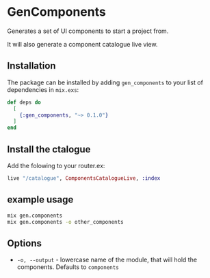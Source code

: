 # GenComponents

Generates a set of UI components to start a project from.

It will also generate a component catalogue live view.

## Installation

The package can be installed by adding `gen_components` to your list of
dependencies in `mix.exs`:

```elixir
def deps do
  [
    {:gen_components, "~> 0.1.0"}
  ]
end
```

## Install the ctalogue

Add the folowing to your router.ex:

```elixir
live "/catalogue", ComponentsCatalogueLive, :index
```

## example usage

```bash
mix gen.components
mix gen.components -o other_components
```

## Options

* `-o, --output` - lowercase name of the module,
  that will hold the components. Defaults to `components`
